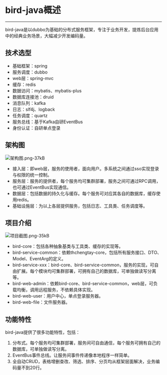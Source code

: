 # bird-java概述

---

bird-java是以dubbo为基础的分布式服务框架，专注于业务开发，提炼后台应用中的经典业务场景，大幅减少开发编码量。

技术选型
-----------------

 - 基础框架：spring
 - 服务调度：dubbo
 - web层：spring-mvc
 - 缓存：redis
 - 数据访问：mybatis、mybatis-plus
 - 数据库连接池：druid
 - 消息队列：kafka
 - 日志：slf4j、logback
 - 任务调度：quartz
 - 服务总线：基于Kafka自研EventBus
 - 身份认证：自研单点登录

架构图
-----------------

![架构图.png-37kB](http://static.zybuluo.com/liuxx-/cph5c8pyt2d6s0x1ubneajzg/%E6%9E%B6%E6%9E%84%E5%9B%BE.png)

 - 接入层：即web层，服务的使用者，面向用户。多系统之间通过sso实现登录与权限的统一控制。
 - 服务层：服务的提供者，每个服务均可集群部署，服务之间可通过RPC调用，也可通过EventBus实现通信。
 - 数据层：包括数据的持久化与缓存。每个服务可对应其各自的数据库，缓存使用redis。
 - 基础设施层：为以上各层提供服务，包括日志、工具类、任务调度等。
 
项目介绍
-----------------

![项目截图.png-35kB](http://static.zybuluo.com/liuxx-/tn3wsk10mkfxa6n8jpi3tfzu/%E9%A1%B9%E7%9B%AE%E6%88%AA%E5%9B%BE.png)

- bird-core：包括各种抽象基类与工具类、缓存的实现等。
- bird-service-common：依赖thchengtay-core，包括所有服务接口、DTO、Model、EventArg的定义。
- bird-service-xxx：bird-core、bird-service-common，服务的实现，可自由扩展。每个模块均可集群部署，可拥有自己的数据库，可单独做读写分离等。
- bird-web-admin：依赖bird-core、bird-service-common，web层，可负载均衡，调用远程服务，不依赖具体实现。
- bird-web-user：用户中心，单点登录服务器。
- bird-web-file：文件服务器。

功能特性
-----------------
bird-java提供了很多功能特性，包括：

 1. 分布式。每个服务均可集群部署，服务间可自由通信，每个服务可拥有自己的数据库，可单独做读写分离。
 2. EventBus事件总线。让服务间事件传递像本地程序一样简单。
 3. 全自动CRUD，表格增删查改、筛选、排序、分页均从框架层面解决，业务编码量不到20行。



